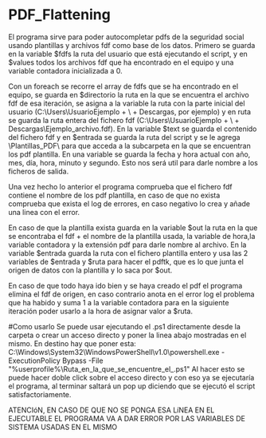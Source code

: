 # PDF_Flattening
El programa sirve para poder autocompletar pdfs de la seguridad social usando plantillas y archivos fdf como base de los datos.
Primero se guarda en la variable $fdfs la ruta del usuario que está ejecutando el script, y en $values todos los archivos fdf que ha encontrado en el equipo y una
variable contadora inicializada a 0.

Con un foreach se recorre el array de fdfs que se ha encontrado en el equipo, se guarda en $directorio la ruta en la que se encuentra el archivo fdf de esa iteración,
se asigna a la variable la ruta con la parte inicial del usuario (C:\Users\UsuarioEjemplo + \ + Descargas, por ejemplo) y en ruta se guarda la ruta entera del fichero fdf
(C:\Users\UsuarioEjemplo + \ + Descargas\Ejemplo_archivo.fdf).
En la variable $text se guarda el contenido del fichero fdf y en $entrada se guarda la ruta del script y se le agrega \Plantillas_PDF\ para que acceda a la subcarpeta
en la que se encuentran los pdf plantilla.
En una variable se guarda la fecha y hora actual con año, mes, día, hora, minuto y segundo. Esto nos será util para darle nombre a los ficheros de salida.

Una vez hecho lo anterior el programa comprueba que el fichero fdf contiene el nombre de los pdf plantilla, en caso de que no exista comprueba que exista el log de
errores, en caso negativo lo crea y añade una linea con el error.

En caso de que la plantilla exista guarda en la variable $out la ruta en la que se encontraba el fdf + el nombre de la plantilla usada, la variable de hora,la variable
contadora y la extensión pdf para darle nombre al archivo. En la variable $entrada guarda la ruta con el fichero plantilla entero y usa las 2 variables de $entrada y
$ruta para hacer el pdftk, que es lo que junta el origen de datos con la plantilla y lo saca por $out.

En caso de que todo haya ido bien y se haya creado el pdf el programa elimina el fdf de origen, en caso contrario anota en el error log el problema que ha habido y suma
1 a la variable contadora para en la siguiente iteración poder usarlo a la hora de asignar valor a $ruta.

#Como usarlo
Se puede usar ejecutando el .ps1 directamente desde la carpeta o crear un acceso directo y poner la linea abajo mostradas en el mismo.
En destino hay que poner esta:
C:\Windows\System32\WindowsPowerShell\v1.0\powershell.exe -ExecutionPolicy Bypass -File "%userprofile%\Ruta_en_la_que_se_encuentre_el_.ps1"
Al hacer esto se puede hacer doble click sobre el acceso directo y con eso ya se ejecutaría el programa, al terminar saltará un pop up diciendo que se ejecutó el script
satisfactoriamente.

ATENCIóN, EN CASO DE QUE NO SE PONGA ESA LíNEA EN EL EJECUTABLE EL PROGRAMA VA A DAR ERROR POR LAS VARIABLES DE SISTEMA USADAS EN EL MISMO 
